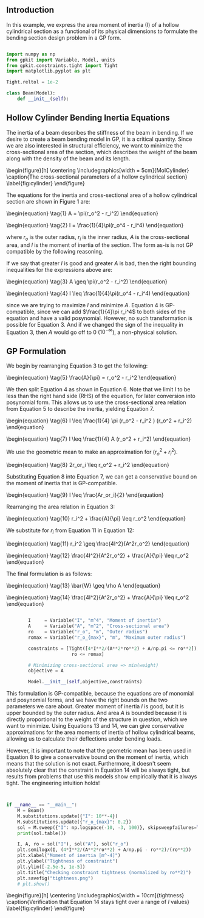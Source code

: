 Introduction
-------------------------

In this example, we express the area moment of inertia (I) of a hollow cylindrical section as a functional of its physical dimensions to formulate the bending section design problem in a GP form.

```python

import numpy as np
from gpkit import Variable, Model, units
from gpkit.constraints.tight import Tight
import matplotlib.pyplot as plt

Tight.reltol = 1e-2

class Beam(Model):
    def __init__(self):

```


Hollow Cylinder Bending Inertia Equations
--------------------------

The inertia of a beam describes the stiffness of the beam in bending. If we desire to create a beam bending model in GP, it is a critical quantity. Since we are also interested in structural efficiency, we want to minimize the cross-sectional area of the section, which describes the weight of the beam along with the density of the beam and its length.



\begin{figure}[h]
    \centering
    \includegraphics[width = 5cm]{MoICylinder}
    \caption{The cross-sectional parameters of a hollow cylindrical section}
    \label{fig:cylinder}
\end{figure}


<!-- ![The cross-sectional parameters of a hollow cylindrical section]( = 120x120) -->

The equations for the inertia and cross-sectional area of a hollow cylindrical section are shown in Figure 1 are:

\begin{equation}
\tag{1}
A = \pi(r_o^2 - r_i^2)
\end{equation}

\begin{equation}
\tag{2}
I = \frac{1}{4}\pi(r_o^4 - r_i^4)
\end{equation}

where $r_o$ is the outer radius, $r_i$ is the inner radius, $A$ is the cross-sectional area, and $I$ is the moment of inertia of the section. The form as-is is not GP compatible by the following reasoning.

If we say that greater $I$ is good and greater $A$ is bad, then the right bounding inequalities for the expressions above are:

\begin{equation}
\tag{3}
A \geq \pi(r_o^2 - r_i^2)
\end{equation}

\begin{equation}
\tag{4}
I \leq \frac{1}{4}\pi(r_o^4 - r_i^4)
\end{equation}

since we are trying to maximize $I$ and minimize $A$. Equation 4 is GP-compatible, since we can add $\frac{1}{4}\pi r_i^4$ to both sides of the equation and have a valid posynomial. However, no such transformation is possible for Equation 3. And if we changed the sign of the inequality in Equation 3, then $A$ would go off to 0 ($10^{-\infty}$), a non-physical solution.

GP Formulation
-------------------

We begin by rearranging Equation 3 to get the following:

\begin{equation}
\tag{5}
    \frac{A}{\pi} = r_o^2 - r_i^2
\end{equation}

We then split Equation 4 as shown in Equation 6. Note that we limit $I$ to be less than the right hand side (RHS) of the equation, for later conversion into posynomial form. This allows us to use the cross-sectional area relation from Equation 5 to describe the inertia, yielding Equation 7.

\begin{equation}
\tag{6}
    I \leq \frac{1}{4} \pi (r_o^2 - r_i^2 ) (r_o^2 + r_i^2)
\end{equation}

\begin{equation}
\tag{7}
    I \leq \frac{1}{4} A (r_o^2 + r_i^2)
\end{equation}

We use the geometric mean to make an approximation for $(r_o^2 + r_i^2)$.

\begin{equation}
\tag{8}
    2r_or_i \leq  r_o^2 + r_i^2
\end{equation}

Substituting Equation 8 into Equation 7, we can get a conservative bound on the moment of inertia that is GP-compatible.

\begin{equation}
\tag{9}
    I \leq \frac{Ar_or_i}{2}
\end{equation}

Rearranging the area relation in Equation 3:

\begin{equation}
\tag{10}
    r_i^2 + \frac{A}{\pi} \leq r_o^2
\end{equation}

We substitute for $r_i$ from Equation 11 in Equation 12:

\begin{equation}
\tag{11}
   r_i^2 \geq \frac{4I^2}{A^2r_o^2}
\end{equation}

\begin{equation}
\tag{12}
    \frac{4I^2}{A^2r_o^2} + \frac{A}{\pi} \leq r_o^2
\end{equation}

The final formulation is as follows:

\begin{equation}
\tag{13}
   \bar{W} \geq \rho A
\end{equation}

\begin{equation}
\tag{14}
    \frac{4I^2}{A^2r_o^2} + \frac{A}{\pi} \leq r_o^2
\end{equation}

```python

        I     = Variable("I", "m^4", "Moment of inertia")
        A     = Variable("A", "m^2", "Cross-sectional area")
        ro    = Variable("r_o", "m", "Outer radius")
        romax = Variable("r_o_{max}", "m", "Maximum outer radius")

        constraints = [Tight([4*I**2/(A**2*ro**2) + A/np.pi <= ro**2]),
                        ro <= romax]

        # Minimizing cross-sectional area => min(weight)
        objective = A

        Model.__init__(self,objective,constraints)
```


This formulation is GP-compatible, because the equations are of monomial and posynomial forms, and we have the right bounds on the two parameters we care about. Greater moment of inertia $I$ is good, but it is upper bounded by the outer radius. And area $A$ is bounded because it is directly proportional to the weight of the structure in question, which we want to minimize. Using Equations 13 and 14, we can give conservative approximations for the area moments of inertia of hollow cylindrical beams, allowing us to calculate their deflections under bending loads.

However, it is important to note that the geometric mean has been used in Equation 8 to give a conservative bound on the moment of inertia, which means that the solution is not exact. Furthermore, it doesn't seem absolutely clear that the constraint in Equation 14 will be always tight, but results from problems that use this models show empirically that it is always tight. The engineering intuition holds!

```python


if __name__ == "__main__":
    M = Beam()
    M.substitutions.update({"I": 10**-4})
    M.substitutions.update({"r_o_{max}": 0.2})
    sol = M.sweep({"I": np.logspace(-10, -3, 100)}, skipsweepfailures=True)
    print(sol.table())

    I, A, ro = sol("I"), sol("A"), sol("r_o")
    plt.semilogx(I, (4*I**2/(A**2*ro**2) + A/np.pi - ro**2)/(ro**2))
    plt.xlabel("Moment of inertia [m^-4]")
    plt.ylabel("Tightness of constraint")
    plt.ylim([-2.5e-5, 1e-5])
    plt.title("Checking constraint tightness (normalized by ro**2)")
    plt.savefig("tightness.png")
    # plt.show()

```

\begin{figure}[h]
    \centering
    \includegraphics[width = 10cm]{tightness}
    \caption{Verification that Equation 14 stays tight over a range of $I$ values}
    \label{fig:cylinder}
\end{figure}
